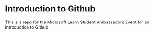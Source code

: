 # Introduction to Github

This is a repo for the Microsoft Learn Student Ambassadors Event for an introduction to Github

